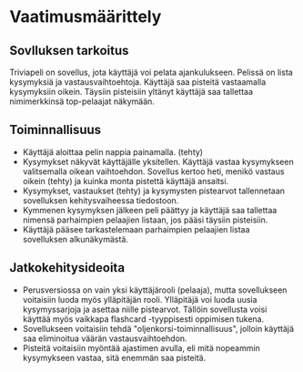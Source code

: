 # Vaatimusmäärittely

## Sovlluksen tarkoitus
Triviapeli on sovellus, jota käyttäjä voi
pelata ajankulukseen. Pelissä on lista kysymyksiä ja vastausvaihtoehtoja. 
Käyttäjä saa pisteitä vastaamalla kysymyksiin oikein. Täysiin pisteisiin 
yltänyt käyttäjä saa tallettaa nimimerkkinsä top-pelaajat näkymään.

## Toiminnallisuus
* Käyttäjä aloittaa pelin nappia painamalla. (tehty)
* Kysymykset näkyvät käyttäjälle yksitellen. Käyttäjä vastaa kysymykseen
valitsemalla oikean vaihtoehdon. Sovellus kertoo heti, menikö vastaus oikein (tehty) 
ja kuinka monta pistettä käyttäjä ansaitsi. 
* Kysymykset, vastaukset (tehty) ja kysymysten pistearvot tallennetaan sovelluksen
kehitysvaiheessa tiedostoon. 
* Kymmenen kysymyksen jälkeen peli päättyy ja käyttäjä saa tallettaa nimensä 
parhaimpien pelaajien listaan, jos pääsi täysiin pisteisiin. 
* Käyttäjä pääsee tarkastelemaan parhaimpien pelaajien listaa sovelluksen
alkunäkymästä.

## Jatkokehitysideoita
* Perusversiossa on vain yksi käyttäjärooli (pelaaja), mutta sovellukseen 
voitaisiin luoda myös ylläpitäjän rooli. Ylläpitäjä voi luoda uusia 
kysymyssarjoja ja asettaa niille pistearvot. Tällöin sovellusta voisi
käyttää myös vaikkapa flashcard -tyyppisesti oppimisen tukena. 
* Sovellukseen voitaisiin tehdä  "oljenkorsi-toiminnallisuus", jolloin
käyttäjä saa eliminoitua väärän vastausvaihtoehdon.
* Pisteitä voitaisiin myöntää ajastimen avulla, eli mitä nopeammin 
kysymykseen vastaa, sitä enemmän saa pisteitä.
